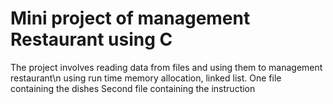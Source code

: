 # Mini project of management Restaurant using C

The project involves reading data from files and using them to management restaurant\n
using run time memory allocation, linked list.
One file containing the dishes
Second file containing the instruction
